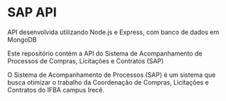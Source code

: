 # SAP API

API desenvolvida utilizando Node.js e Express, com banco de dados em MongoDB

Este repositório contém a API do Sistema de Acompanhamento de Processos de Compras, Licitações e Contratos (SAP) 

O Sistema de Acompanhamento de Processos (SAP) é um sistema que busca otimizar o trabalho da Coordenação de Compras, Licitações e Contratos do IFBA campus Irecê.
